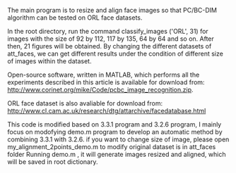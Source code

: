 The main program is to resize and align face images so that PC/BC-DIM algorithm can be tested on ORL face datasets.

In the root directory, run the command classify_images ('ORL', 31) for images with the size of 92 by 112, 117 by 135, 64 by 64 and so on. After then, 21 figures will be obtained. By changing the different datasets of att_faces, we can get different results under the condition of different size of images within the dataset.

Open-source software, written in MATLAB, which performs all the experiments described in this article is available for download from: http://www.corinet.org/mike/Code/pcbc_image_recognition.zip.

ORL face dataset is also avaliable for download from: http://www.cl.cam.ac.uk/research/dtg/attarchive/facedatabase.html

This code is modified based on 3.3.1 program and 3.2.6 program, I mainly focus on modofying demo.m program to develop an automatic method by combining 3.3.1 with 3.2.6.
if you want to change size of image, please open my_alignment_2points_demo.m to modify original dataset is in att_faces folder
Running demo.m , it will generate images resized and aligned, which will be saved in root dictionary.
